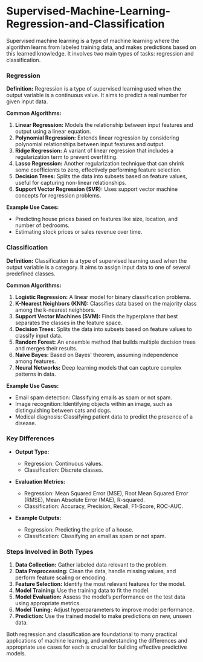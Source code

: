 # Supervised-Machine-Learning-Regression-and-Classification

Supervised machine learning is a type of machine learning where the algorithm learns from labeled training data, and makes predictions based on this learned knowledge. It involves two main types of tasks: regression and classification.

### Regression

**Definition:**
Regression is a type of supervised learning used when the output variable is a continuous value. It aims to predict a real number for given input data.

**Common Algorithms:**
1. **Linear Regression:** Models the relationship between input features and output using a linear equation.
2. **Polynomial Regression:** Extends linear regression by considering polynomial relationships between input features and output.
3. **Ridge Regression:** A variant of linear regression that includes a regularization term to prevent overfitting.
4. **Lasso Regression:** Another regularization technique that can shrink some coefficients to zero, effectively performing feature selection.
5. **Decision Trees:** Splits the data into subsets based on feature values, useful for capturing non-linear relationships.
6. **Support Vector Regression (SVR):** Uses support vector machine concepts for regression problems.

**Example Use Cases:**
- Predicting house prices based on features like size, location, and number of bedrooms.
- Estimating stock prices or sales revenue over time.

### Classification

**Definition:**
Classification is a type of supervised learning used when the output variable is a category. It aims to assign input data to one of several predefined classes.

**Common Algorithms:**
1. **Logistic Regression:** A linear model for binary classification problems.
2. **K-Nearest Neighbors (KNN):** Classifies data based on the majority class among the k-nearest neighbors.
3. **Support Vector Machines (SVM):** Finds the hyperplane that best separates the classes in the feature space.
4. **Decision Trees:** Splits the data into subsets based on feature values to classify input data.
5. **Random Forest:** An ensemble method that builds multiple decision trees and merges their results.
6. **Naive Bayes:** Based on Bayes' theorem, assuming independence among features.
7. **Neural Networks:** Deep learning models that can capture complex patterns in data.

**Example Use Cases:**
- Email spam detection: Classifying emails as spam or not spam.
- Image recognition: Identifying objects within an image, such as distinguishing between cats and dogs.
- Medical diagnosis: Classifying patient data to predict the presence of a disease.

### Key Differences

- **Output Type:**
  - Regression: Continuous values.
  - Classification: Discrete classes.

- **Evaluation Metrics:**
  - Regression: Mean Squared Error (MSE), Root Mean Squared Error (RMSE), Mean Absolute Error (MAE), R-squared.
  - Classification: Accuracy, Precision, Recall, F1-Score, ROC-AUC.

- **Example Outputs:**
  - Regression: Predicting the price of a house.
  - Classification: Classifying an email as spam or not spam.

### Steps Involved in Both Types

1. **Data Collection:** Gather labeled data relevant to the problem.
2. **Data Preprocessing:** Clean the data, handle missing values, and perform feature scaling or encoding.
3. **Feature Selection:** Identify the most relevant features for the model.
4. **Model Training:** Use the training data to fit the model.
5. **Model Evaluation:** Assess the model’s performance on the test data using appropriate metrics.
6. **Model Tuning:** Adjust hyperparameters to improve model performance.
7. **Prediction:** Use the trained model to make predictions on new, unseen data.

Both regression and classification are foundational to many practical applications of machine learning, and understanding the differences and appropriate use cases for each is crucial for building effective predictive models.

